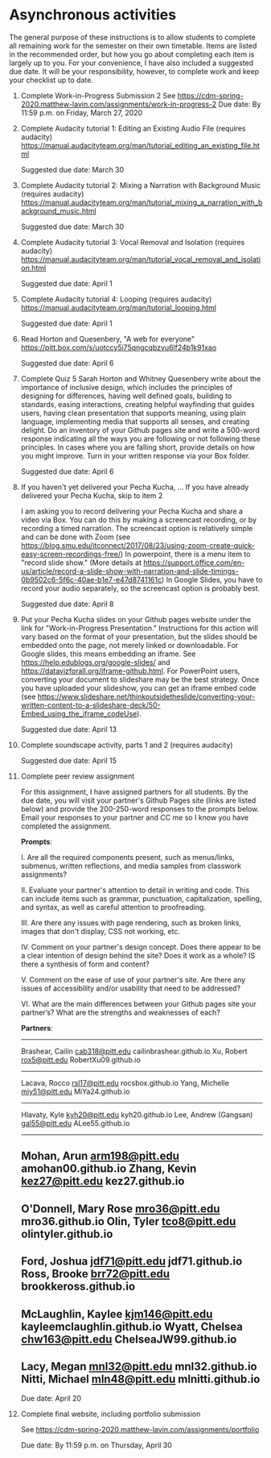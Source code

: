 # Asynchronous activities

The general purpose of these instructions is to allow students to complete all remaining work for the semester on their own timetable. Items are listed in the recommended order, but how you go about completing each item is largely up to you. For your convenience, I have also included a suggested due date. It will be your responsibility, however, to complete work and keep your checklist up to date. 

1. Complete Work-in-Progress Submission 2
	See https://cdm-spring-2020.matthew-lavin.com/assignments/work-in-progress-2
	Due date: By 11:59 p.m. on Friday, March 27, 2020

2. Complete Audacity tutorial 1: Editing an Existing Audio File (requires audacity) 
	https://manual.audacityteam.org/man/tutorial_editing_an_existing_file.html

	Suggested due date: March 30

3. Complete Audacity tutorial 2: Mixing a Narration with Background Music (requires audacity) 
	https://manual.audacityteam.org/man/tutorial_mixing_a_narration_with_background_music.html

	Suggested due date: March 30

4. Complete Audacity tutorial 3: Vocal Removal and Isolation (requires audacity) 
	https://manual.audacityteam.org/man/tutorial_vocal_removal_and_isolation.html

	Suggested due date: April 1

5. Complete Audacity tutorial 4: Looping (requires audacity) 
	https://manual.audacityteam.org/man/tutorial_looping.html

	Suggested due date: April 1

6. Read Horton and Quesenbery, "A web for everyone" 
	https://pitt.box.com/s/uotccy5i75qngcqbzvu6lf24b1k91xao

	Suggested due date: April 6

7. Complete Quiz 5
	Sarah Horton and Whitney Quesenbery write about the importance of inclusive design, which includes the principles of designing for differences, having well defined goals, building to standards, easing interactions, creating helpful wayfinding that guides users, having clean presentation that supports meaning, using plain language, implementing media that supports all senses, and creating delight. Do an inventory of your Github pages site and write a 500-word response indicating all the ways you are following or not following these principles. In cases where you are falling short, provide details on how you might improve. Turn in your written response via your Box folder. 

	Suggested due date: April 6

8. If you haven't yet delivered your Pecha Kucha, ... If you have already delivered your Pecha Kucha, skip to item 2
	
	I am asking you to record delivering your Pecha Kucha and share a video via Box. You can do this by making a screencast recording, or by recording a timed narration. The screencast option is relatively simple and can be done with Zoom (see https://blog.smu.edu/itconnect/2017/08/23/using-zoom-create-quick-easy-screen-recordings-free/) In powerpoint, there is a menu item to "record slide show." (More details at https://support.office.com/en-us/article/record-a-slide-show-with-narration-and-slide-timings-0b9502c6-5f6c-40ae-b1e7-e47d8741161c) In Google Slides, you have to record your audio separately, so the screencast option is probably best. 

	Suggested due date: April 8

9. Put your Pecha Kucha slides on your Github pages website under the link for "Work-in-Progress Presentation." 
	Instructions for this action will vary based on the format of your presentation, but the slides should be embedded onto the page, not merely linked or downloadable. For Google slides, this means embedding an iframe. See https://help.edublogs.org/google-slides/ and https://datavizforall.org/iframe-github.html. For PowerPoint users, converting your document to slideshare may be the best strategy. Once you have uploaded your slideshow, you can get an iframe embed code (see https://www.slideshare.net/thinkoutsidetheslide/converting-your-written-content-to-a-slideshare-deck/50-Embed_using_the_iframe_codeUse).

	Suggested due date: April 13

10. Complete soundscape activity, parts 1 and 2 (requires audacity)

	Suggested due date: April 15

11. Complete peer review assignment

	For this assignment, I have assigned partners for all students. By the due date, you will visit your partner's Github Pages site (links are listed below) and provide the 200-250-word responses to the prompts below. Email your responses to your partner and CC me so I know you have completed the assignment. 

	__Prompts__:

	I. Are all the required components present, such as menus/links, submenus, written reflections, and media samples from classwork assignments? 

	II. Evaluate your partner's attention to detail in writing and code. This can include items such as grammar, punctuation, capitalization, spelling, and syntax, as well as careful attention to proofreading. 

	III. Are there any issues with page rendering, such as broken links, images that don't display, CSS not working, etc. 

	IV. Comment on your partner's design concept. Does there appear to be a clear intention of design behind the site? Does it work as a whole? IS there a synthesis of form and content?  

	V. Comment on the ease of use of your partner's site. Are there any issues of accessibility and/or usability that need to be addressed? 

	VI. What are the main differences between your Github pages site your partner’s? What are the strengths and weaknesses of each? 
 
	__Partners__:
	
	---
	
	Brashear, Cailin	cab318@pitt.edu	cailinbrashear.github.io
	Xu, Robert	rox5@pitt.edu	RobertXu09.github.io
	
	---
	
	Lacava, Rocco	rsl17@pitt.edu	rocsbox.github.io
	Yang, Michelle	miy51@pitt.edu	MiYa24.github.io
	
	---
	
	Hlavaty, Kyle	kyh20@pitt.edu	kyh20.github.io
	Lee, Andrew (Gangsan)	gal55@pitt.edu	ALee55.github.io
	
	---
	Mohan, Arun	arm198@pitt.edu	amohan00.github.io
	Zhang, Kevin	kez27@pitt.edu	kez27.github.io
	---
	O'Donnell, Mary Rose	mro36@pitt.edu	mro36.github.io
	Olin, Tyler	tco8@pitt.edu	olintyler.github.io
	---
	Ford, Joshua	jdf71@pitt.edu	jdf71.github.io
	Ross, Brooke	brr72@pitt.edu	brookkeross.github.io
	---
	McLaughlin, Kaylee	kjm146@pitt.edu	kayleemclaughlin.github.io
	Wyatt, Chelsea	chw163@pitt.edu ChelseaJW99.github.io
	---
	Lacy, Megan	mnl32@pitt.edu	mnl32.github.io
	Nitti, Michael	mln48@pitt.edu	mlnitti.github.io
	---
	
	Due date: April 20

12. Complete final website, including portfolio submission

	See https://cdm-spring-2020.matthew-lavin.com/assignments/portfolio

	Due date: By 11:59 p.m. on Thursday, April 30
